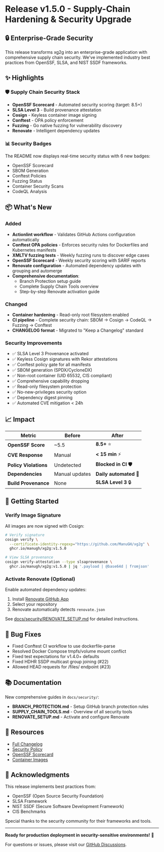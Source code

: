 # Release v1.5.0 - Supply-Chain Hardening & Security Upgrade

## 🔒 Enterprise-Grade Security

This release transforms xg2g into an enterprise-grade application with comprehensive supply chain security. We've implemented industry best practices from OpenSSF, SLSA, and NIST SSDF frameworks.

## ✨ Highlights

### 🛡️ Supply Chain Security Stack

- **OpenSSF Scorecard** - Automated security scoring (target: 8.5+)
- **SLSA Level 3** - Build provenance attestation
- **Cosign** - Keyless container image signing
- **Conftest** - OPA policy enforcement
- **Fuzzing** - Go native fuzzing for vulnerability discovery
- **Renovate** - Intelligent dependency updates

### 📊 Security Badges

The README now displays real-time security status with 6 new badges:
- OpenSSF Scorecard
- SBOM Generation
- Conftest Policies
- Fuzzing Status
- Container Security Scans
- CodeQL Analysis

## 📦 What's New

### Added

- **Actionlint workflow** - Validates GitHub Actions configuration automatically
- **Conftest OPA policies** - Enforces security rules for Dockerfiles and Kubernetes manifests
- **XMLTV fuzzing tests** - Weekly fuzzing runs to discover edge cases
- **OpenSSF Scorecard** - Weekly security scoring with SARIF reports
- **Renovate configuration** - Automated dependency updates with grouping and automerge
- **Comprehensive documentation**:
  - Branch Protection setup guide
  - Complete Supply Chain Tools overview
  - Step-by-step Renovate activation guide

### Changed

- **Container hardening** - Read-only root filesystem enabled
- **CI pipeline** - Complete security chain: SBOM → Cosign → CodeQL → Fuzzing → Conftest
- **CHANGELOG format** - Migrated to "Keep a Changelog" standard

### Security Improvements

- ✅ SLSA Level 3 Provenance activated
- ✅ Keyless Cosign signatures with Rekor attestations
- ✅ Conftest policy gate for all manifests
- ✅ SBOM generation (SPDX/CycloneDX)
- ✅ Non-root container (UID 65532, CIS compliant)
- ✅ Comprehensive capability dropping
- ✅ Read-only filesystem protection
- ✅ No-new-privileges security option
- ✅ Dependency digest pinning
- ✅ Automated CVE mitigation < 24h

## 📈 Impact

| Metric | Before | After |
|--------|--------|-------|
| **OpenSSF Score** | ~5.5 | **8.5+** ⭐ |
| **CVE Response** | Manual | **< 15 min** ⚡ |
| **Policy Violations** | Undetected | **Blocked in CI** 🛡️ |
| **Dependencies** | Manual updates | **Daily automated** 🤖 |
| **Build Provenance** | None | **SLSA Level 3** 🔒 |

## 🚀 Getting Started

### Verify Image Signature

All images are now signed with Cosign:

```bash
# Verify signature
cosign verify \
  --certificate-identity-regexp="https://github.com/ManuGH/xg2g" \
  ghcr.io/manugh/xg2g:v1.5.0

# View SLSA provenance
cosign verify-attestation --type slsaprovenance \
  ghcr.io/manugh/xg2g:v1.5.0 | jq '.payload | @base64d | fromjson'
```

### Activate Renovate (Optional)

Enable automated dependency updates:

1. Install [Renovate GitHub App](https://github.com/apps/renovate)
2. Select your repository
3. Renovate automatically detects `renovate.json`

See [docs/security/RENOVATE_SETUP.md](docs/security/RENOVATE_SETUP.md) for detailed instructions.

## 🐛 Bug Fixes

- Fixed Conftest CI workflow to use dockerfile-parse
- Resolved Docker Compose tmpfs/volume mount conflict
- Fixed test expectations for v1.4.0+ defaults
- Fixed HDHR SSDP multicast group joining (#22)
- Allowed HEAD requests for /files/ endpoint (#23)

## 📚 Documentation

New comprehensive guides in `docs/security/`:

- **BRANCH_PROTECTION.md** - Setup GitHub branch protection rules
- **SUPPLY_CHAIN_TOOLS.md** - Overview of all security tools
- **RENOVATE_SETUP.md** - Activate and configure Renovate

## 🔗 Resources

- [Full Changelog](https://github.com/ManuGH/xg2g/blob/main/CHANGELOG.md)
- [Security Policy](https://github.com/ManuGH/xg2g/blob/main/docs/security/SECURITY.md)
- [OpenSSF Scorecard](https://securityscorecards.dev/viewer/?uri=github.com/ManuGH/xg2g)
- [Container Images](https://github.com/ManuGH/xg2g/pkgs/container/xg2g)

## 🙏 Acknowledgments

This release implements best practices from:
- OpenSSF (Open Source Security Foundation)
- SLSA Framework
- NIST SSDF (Secure Software Development Framework)
- CIS Benchmarks

Special thanks to the security community for their frameworks and tools.

---

**Ready for production deployment in security-sensitive environments!** 🚀

For questions or issues, please visit our [GitHub Discussions](https://github.com/ManuGH/xg2g/discussions).
